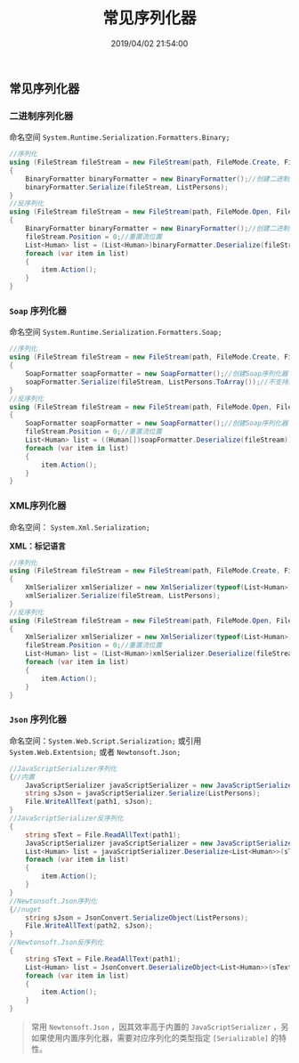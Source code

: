 ﻿---
title: "常见序列化器"
date: "2019/04/02 21:54:00"
updated: "2019/07/11 09:55:27"
permalink: "common-serializer/"
tags:
 - 序列化
 - Json
 - Xml
categories:
 - [开发, C#]
---

## 常见序列化器

### 二进制序列化器

命名空间 `System.Runtime.Serialization.Formatters.Binary;`

```csharp
//序列化
using (FileStream fileStream = new FileStream(path, FileMode.Create, FileAccess.ReadWrite))
{
    BinaryFormatter binaryFormatter = new BinaryFormatter();//创建二进制序列化器
    binaryFormatter.Serialize(fileStream, ListPersons);
}
//反序列化
using (FileStream fileStream = new FileStream(path, FileMode.Open, FileAccess.ReadWrite))
{
    BinaryFormatter binaryFormatter = new BinaryFormatter();//创建二进制序列化器
    fileStream.Position = 0;//重置流位置
    List<Human> list = (List<Human>)binaryFormatter.Deserialize(fileStream);
    foreach (var item in list)
    {
        item.Action();
    }
}
```

### `Soap` 序列化器

命名空间 `System.Runtime.Serialization.Formatters.Soap;`

```csharp
//序列化
using (FileStream fileStream = new FileStream(path, FileMode.Create, FileAccess.ReadWrite))
{
    SoapFormatter soapFormatter = new SoapFormatter();//创建Soap序列化器
    soapFormatter.Serialize(fileStream, ListPersons.ToArray());//不支持泛型
}
//反序列化
using (FileStream fileStream = new FileStream(path, FileMode.Open, FileAccess.ReadWrite))
{
    SoapFormatter soapFormatter = new SoapFormatter();//创建Soap序列化器
    fileStream.Position = 0;//重置流位置
    List<Human> list = ((Human[])soapFormatter.Deserialize(fileStream)).ToList();//不支持泛型
    foreach (var item in list)
    {
        item.Action();
    }
}
```

### XML序列化器

命名空间： `System.Xml.Serialization;`  

**XML：标记语言**

```csharp
//序列化
using (FileStream fileStream = new FileStream(path, FileMode.Create, FileAccess.ReadWrite))
{
    XmlSerializer xmlSerializer = new XmlSerializer(typeof(List<Human>));//创建Xml序列化器 需要指定对象的类型
    xmlSerializer.Serialize(fileStream, ListPersons);
}
//反序列化
using (FileStream fileStream = new FileStream(path, FileMode.Open, FileAccess.ReadWrite))
{
    XmlSerializer xmlSerializer = new XmlSerializer(typeof(List<Human>));//创建Xml序列化器 需要指定对象的类型
    fileStream.Position = 0;//重置流位置
    List<Human> list = (List<Human>)xmlSerializer.Deserialize(fileStream);
    foreach (var item in list)
    {
        item.Action();
    }
}
```

### `Json` 序列化器

命名空间：`System.Web.Script.Serialization;` 或引用 `System.Web.Extentsion;` 或者 `Newtonsoft.Json;`

```csharp
//JavaScriptSerializer序列化
{//内置
    JavaScriptSerializer javaScriptSerializer = new JavaScriptSerializer();//创建Json序列化器
    string sJson = javaScriptSerializer.Serialize(ListPersons);
    File.WriteAllText(path1, sJson);
}
//JavaScriptSerializer反序列化
{
    string sText = File.ReadAllText(path1);
    JavaScriptSerializer javaScriptSerializer = new JavaScriptSerializer();//创建Json序列化器
    List<Human> list = javaScriptSerializer.Deserialize<List<Human>>(sText);
    foreach (var item in list)
    {
        item.Action();
    }
}
//Newtonsoft.Json序列化
{//nuget
    string sJson = JsonConvert.SerializeObject(ListPersons);
    File.WriteAllText(path2, sJson);
}
//Newtonsoft.Json反序列化
{
    string sText = File.ReadAllText(path1);
    List<Human> list = JsonConvert.DeserializeObject<List<Human>>(sText);
    foreach (var item in list)
    {
        item.Action();
    }
}
```

> 常用 `Newtonsoft.Json` ，因其效率高于内置的 `JavaScriptSerializer` ，另如果使用内置序列化器，需要对应序列化的类型指定 `[Serializable]` 的特性。

